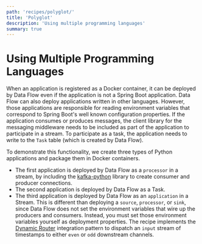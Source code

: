 ```yaml
---
path: 'recipes/polyglot/'
title: 'Polyglot'
description: 'Using multiple programming languages'
summary: true
---
```


# Using Multiple Programming Languages

When an application is registered as a Docker container, it can be deployed by Data Flow even if the application is not a Spring Boot application. Data Flow can also deploy applications written in other languages.
However, those applications are responsible for reading environment variables that correspond to Spring Boot's well known configuration properties.
If the application consumes or produces messages, the client library for the messaging middleware needs to be included as part of the application to participate in a stream.
To participate as a task, the application needs to write to the `Task` table (which is created by Data Flow).

To demonstrate this functionality, we create three types of Python applications and package them in Docker containers.

- The first application is deployed by Data Flow as a `processor` in a stream, by including the [kafka-python](https://github.com/dpkp/kafka-python) library to create consumer and producer connections.
- The second application is deployed by Data Flow as a Task.
- The third application is deployed by Data Flow as an `application` in a Stream. This is different than deploying a `source`, `processor`, or `sink`, since Data Flow does not set the environment variables that wire up the producers and consumers.
  Instead, you must set those environment variables yourself as deployment properties.
  The recipe implements the [Dynamic Router](https://www.enterpriseintegrationpatterns.com/patterns/messaging/DynamicRouter.html) integration pattern to dispatch an `input` stream of timestamps to either `even` or `odd` downstream channels.
